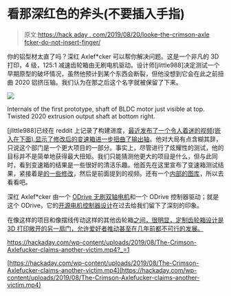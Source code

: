# 看那深红色的斧头(不要插入手指)

> 原文:[https://hack aday . com/2019/08/20/looke-the-crimson-axle fcker-do-not-insert-finger/](https://hackaday.com/2019/08/20/behold-the-crimson-axlefcker-do-not-insert-finger/)

你的铝型材太直了吗？深红 Axlef*cker 可以帮你解决问题。这是一个非凡的 3D 打印，4 级，125:1 减速齿轮箱由无刷电机驱动。设计师[jlittle988]决定测试一个早期原型的破坏情况，虽然他预计到某个东西会断裂，但他没想到它会在此之前扭曲 2020 铝挤压轴。我们认为在那之后这个名字就被保留了下来。

[![](../Images/af19031b0a5a57d80f7e384c60fedd8d.png)](https://hackaday.com/?attachment_id=372469)

Internals of the first prototype, shaft of BLDC motor just visible at top. Twisted 2020 extrusion output shaft at bottom right.

[jlittle988]已经在 reddit 上记录了构建进度，[最近发布了一个令人着迷的视频(嵌入在下面),显示了修改后的变速箱进一步扭曲了输出轴](https://www.reddit.com/r/3Dprinting/comments/crdih3/the_crimson_axlefucker_claims_another_victim/)。他对大局有点含糊其辞，只说这个部门是一个更大项目的一部分。事实上，尽管进行了炫耀性的测试，他的目标并不是简单地获得最大扭矩。我们只能猜测他更大的项目是什么，但与此同时，看到变速箱的结果是一些很好的清洁乐趣。他首先在这里宣布了变速箱测试结果，紧接着是[的一些修改](https://www.reddit.com/r/3Dprinting/comments/cq3aa7/your_friendly_neighborhood_axlefucker_is_gearing/)，然后是前面提到的视频。还有一个[内部的图库](https://imgur.com/gallery/mmKeMin)，所以去看看吧。

深红 Axlef*cker 由一个 [ODrive 无刷双轴电机](https://odriverobotics.com/shop/odrive-custom-motor-d5065)和一个 ODrive 控制器驱动；就是这个 ODrive，它的[开源电机控制器设计](https://hackaday.io/project/11583-odrive-high-performance-motor-control)在过去给我们留下了深刻的印象。

在像这样的项目和像摆线传动这样的其他齿轮箱[之间，很明显，定制齿轮箱设计是 3D 打印敞开的另一扇门，允许爱好者推动甚至在几年前都不可行的发展。](https://hackaday.com/2018/08/24/a-peek-at-the-mesmerizing-action-of-a-cycloidal-drive/)

 <https://hackaday.com/wp-content/uploads/2019/08/The-Crimson-Axlefucker-claims-another-victim.mp4?_=1>

[https://hackaday.com/wp-content/uploads/2019/08/The-Crimson-Axlefucker-claims-another-victim.mp4](https://hackaday.com/wp-content/uploads/2019/08/The-Crimson-Axlefucker-claims-another-victim.mp4)